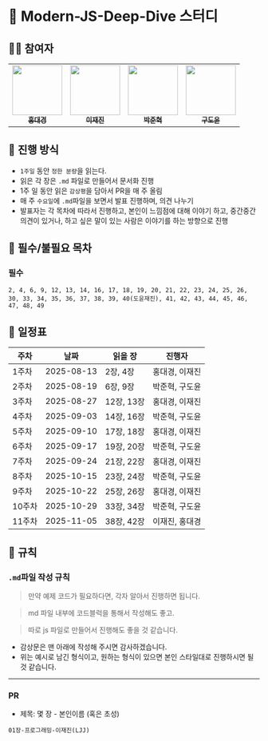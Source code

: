 # 📘 Modern-JS-Deep-Dive 스터디

## 🙇‍♂️ 참여자

 <table>
    <tr>
      <td align="center"><a href="https://github.com/dg1418"><img src="https://github.com/dg1418.png" width="100px;" height="100px"; alt=""/><br /><sub><b>홍대경</b></sub></a><br />
      <td align="center"><a href="https://github.com/zzzRYT"><img src="https://github.com/zzzRYT.png" width="100px;" height="100px;" alt=""/><br /><sub><b>이재진</b></sub></a>
      <td align="center"><a href="https://github.com/nicodora"><img src="https://github.com/nicodora.png" width="100px;" height="100px;" alt=""/><br /><sub><b>박준혁</b></sub></a>
      <td align="center"><a href="https://github.com/rhehfl"><img src="https://github.com/rhehfl.png" width="100px;" height="100px;" alt=""/><br /><sub><b>구도윤</b></sub></a>
    </tr>
  </table>

## 🚩 진행 방식

- `1주일` 동안 `정한 분량`을 읽는다.
- 읽은 각 장은 `.md` 파일로 만들어서 문서화 진행
- 1주 일 동안 읽은 `감상평`을 담아서 PR을 매 주 올림
- 매 주 `수요일`에 `.md`파일을 보면서 발표 진행하며, 의견 나누기
- 발표자는 각 목차에 따라서 진행하고, 본인이 느낌점에 대해 이야기 하고, 중간중간 의견이 있거나, 하고 싶은 말이 있는 사람은 이야기를 하는 방향으로 진행

## 🐽 필수/불필요 목차

### 필수

```
2, 4, 6, 9, 12, 13, 14, 16, 17, 18, 19, 20, 21, 22, 23, 24, 25, 26, 30, 33, 34, 35, 36, 37, 38, 39, 40(도윤재진), 41, 42, 43, 44, 45, 46, 47, 48, 49
```

## 📅 일정표

| 주차   | 날짜       | 읽을 장    | 진행자         |
| ------ | ---------- | ---------- | -------------- |
| 1주차  | 2025-08-13 | 2장, 4장   | 홍대경, 이재진 |
| 2주차  | 2025-08-19 | 6장, 9장   | 박준혁, 구도윤 |
| 3주차  | 2025-08-27 | 12장, 13장 | 홍대경, 이재진 |
| 4주차  | 2025-09-03 | 14장, 16장 | 박준혁, 구도윤 |
| 5주차  | 2025-09-10 | 17장, 18장 | 홍대경, 이재진 |
| 6주차  | 2025-09-17 | 19장, 20장 | 박준혁, 구도윤 |
| 7주차  | 2025-09-24 | 21장, 22장 | 홍대경, 이재진 |
| 8주차  | 2025-10-15 | 23장, 24장 | 박준혁, 구도윤 |
| 9주차  | 2025-10-22 | 25장, 26장 | 홍대경, 이재진 |
| 10주차 | 2025-10-29 | 33장, 34장 | 박준혁, 구도윤 |
| 11주차 | 2025-11-05 | 38장, 42장 | 이재진, 홍대경 |

## 📌 규칙

### `.md`파일 작성 규칙

> 만약 예제 코드가 필요하다면, 각자 알아서 진행하면 됩니다.

> md 파일 내부에 코드블럭을 통해서 작성해도 좋고.

> 따로 js 파일로 만들어서 진행해도 좋을 것 같습니다.

- 감상문은 맨 아래에 작성해 주시면 감사하겠습니다.
- 위는 예시로 남긴 형식이고, 원하는 형식이 있으면 본인 스타일대로 진행하시면 될 것 같습니다.

---

### PR

- 제목: 몇 장 - 본인이름 (혹은 초성)

```
01장-프로그래밍-이재진(LJJ)
```
